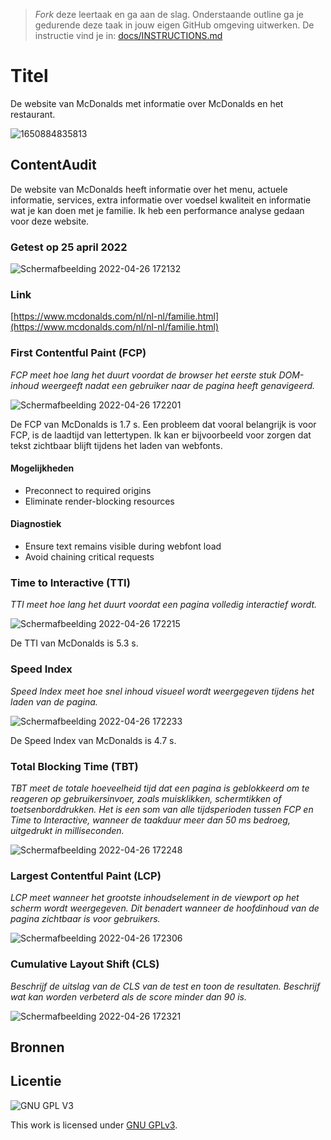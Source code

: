 > _Fork_ deze leertaak en ga aan de slag. Onderstaande outline ga je gedurende deze taak in jouw eigen GitHub omgeving uitwerken. De instructie vind je in: [docs/INSTRUCTIONS.md](docs/INSTRUCTIONS.md)

# Titel
De website van McDonalds met informatie over McDonalds en het restaurant.

![1650884835813](https://user-images.githubusercontent.com/69635977/165077450-969547ec-0e65-45b6-8f6a-c456d1ae8b0a.png)

## ContentAudit
De website van McDonalds heeft informatie over het menu, actuele informatie, services, extra informatie over voedsel kwaliteit en informatie wat je kan doen met je familie. Ik heb een performance analyse gedaan voor deze website.

### Getest op 25 april 2022
![Schermafbeelding 2022-04-26 172132](https://user-images.githubusercontent.com/69635977/165336369-a1fc4b34-5761-49c8-9e14-53391fdc987c.png)

### Link
[https://www.mcdonalds.com/nl/nl-nl/familie.html](https://www.mcdonalds.com/nl/nl-nl/familie.html)

### First Contentful Paint (FCP)
*FCP meet hoe lang het duurt voordat de browser het eerste stuk DOM-inhoud weergeeft nadat een gebruiker naar de pagina heeft genavigeerd.*

![Schermafbeelding 2022-04-26 172201](https://user-images.githubusercontent.com/69635977/165336442-5c3ba9dc-d4f7-4bc8-aa77-3107d12d2ec8.png)

De FCP van McDonalds is 1.7 s. Een probleem dat vooral belangrijk is voor FCP, is de laadtijd van lettertypen. Ik kan er bijvoorbeeld voor zorgen dat tekst zichtbaar blijft tijdens het laden van webfonts.

#### Mogelijkheden
- Preconnect to required origins
- Eliminate render-blocking resources

#### Diagnostiek
- Ensure text remains visible during webfont load
- Avoid chaining critical requests

### Time to Interactive (TTI)
*TTI meet hoe lang het duurt voordat een pagina volledig interactief wordt.*

![Schermafbeelding 2022-04-26 172215](https://user-images.githubusercontent.com/69635977/165336466-6de0b2e6-a9ba-4966-a11e-5ee3325f905d.png)

De TTI van McDonalds is 5.3 s.

### Speed Index
*Speed Index meet hoe snel inhoud visueel wordt weergegeven tijdens het laden van de pagina.*

![Schermafbeelding 2022-04-26 172233](https://user-images.githubusercontent.com/69635977/165336491-16ec1bca-d9bf-408e-8742-76bece13101f.png)

De Speed Index van McDonalds is 4.7 s.

### Total Blocking Time (TBT)
*TBT meet de totale hoeveelheid tijd dat een pagina is geblokkeerd om te reageren op gebruikersinvoer, zoals muisklikken, schermtikken of toetsenborddrukken. Het is een som van alle tijdsperioden tussen FCP en Time to Interactive, wanneer de taakduur meer dan 50 ms bedroeg, uitgedrukt in milliseconden.*

![Schermafbeelding 2022-04-26 172248](https://user-images.githubusercontent.com/69635977/165336532-1d6eeb91-d91d-41ce-8efc-c0d91c806219.png)

### Largest Contentful Paint (LCP)
*LCP meet wanneer het grootste inhoudselement in de viewport op het scherm wordt weergegeven. Dit benadert wanneer de hoofdinhoud van de pagina zichtbaar is voor gebruikers.*

![Schermafbeelding 2022-04-26 172306](https://user-images.githubusercontent.com/69635977/165336550-c568405a-ccfb-4dd1-b924-c9d00b5af628.png)

### Cumulative Layout Shift (CLS)
_Beschrijf de uitslag van de CLS van de test en toon de resultaten. Beschrijf wat kan worden verbeterd als de score minder dan 90 is._

![Schermafbeelding 2022-04-26 172321](https://user-images.githubusercontent.com/69635977/165336573-ecb47bea-28c1-4f99-8d97-c6d693f294da.png)

## Bronnen

## Licentie

![GNU GPL V3](https://www.gnu.org/graphics/gplv3-127x51.png)

This work is licensed under [GNU GPLv3](./LICENSE).
